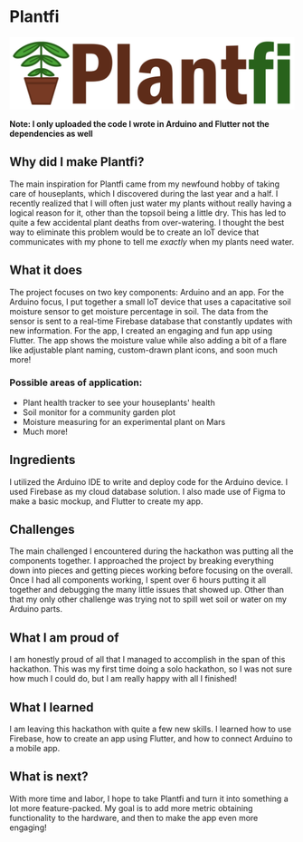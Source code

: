 # Plantfi

![Plantfi Logo](./LogoAndText.png)

**Note: I only uploaded the code I wrote in Arduino and Flutter not the dependencies as well**

## Why did I make Plantfi?

The main inspiration for Plantfi came from my newfound hobby of taking care of houseplants, which I discovered during the last year and a half. I recently realized that I will often just water my plants without really having a logical reason for it, other than the topsoil being a little dry. This has led to quite a few accidental plant deaths from over-watering. I thought the best way to eliminate this problem would be to create an IoT device that communicates with my phone to tell me _exactly_ when my plants need water.

## What it does

The project focuses on two key components: Arduino and an app. For the Arduino focus, I put together a small IoT device that uses a capacitative soil moisture sensor to get moisture percentage in soil. The data from the sensor is sent to a real-time Firebase database that constantly updates with new information. For the app, I created an engaging and fun app using Flutter. The app shows the moisture value while also adding a bit of a flare like adjustable plant naming, custom-drawn plant icons, and soon much more!

### Possible areas of application:

- Plant health tracker to see your houseplants' health
- Soil monitor for a community garden plot
- Moisture measuring for an experimental plant on Mars
- Much more!

## Ingredients

I utilized the Arduino IDE to write and deploy code for the Arduino device. I used Firebase as my cloud database solution. I also made use of Figma to make a basic mockup, and Flutter to create my app.

## Challenges

The main challenged I encountered during the hackathon was putting all the components together. I approached the project by breaking everything down into pieces and getting pieces working before focusing on the overall. Once I had all components working, I spent over 6 hours putting it all together and debugging the many little issues that showed up. Other than that my only other challenge was trying not to spill wet soil or water on my Arduino parts.

## What I am proud of

I am honestly proud of all that I managed to accomplish in the span of this hackathon. This was my first time doing a solo hackathon, so I was not sure how much I could do, but I am really happy with all I finished!

## What I learned

I am leaving this hackathon with quite a few new skills. I learned how to use Firebase, how to create an app using Flutter, and how to connect Arduino to a mobile app.

## What is next?

With more time and labor, I hope to take Plantfi and turn it into something a lot more feature-packed. My goal is to add more metric obtaining functionality to the hardware, and then to make the app even more engaging!